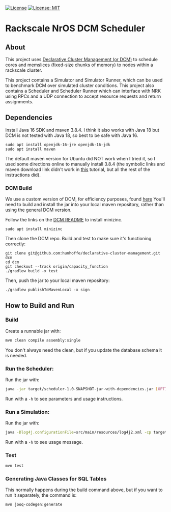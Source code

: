 [![License](https://img.shields.io/badge/License-BSD%202--Clause-green.svg)](https://opensource.org/licenses/BSD-2-Clause)
[![License: MIT](https://img.shields.io/badge/License-MIT-green.svg)](https://opensource.org/licenses/MIT)

# Rackscale NrOS DCM Scheduler

## About

This project uses [Declarative Cluster Management (or DCM)](https://github.com/vmware/declarative-cluster-management) to schedule cores and memslices (fixed-size chunks of memory) to nodes within a rackscale cluster.

This project contains a Simulator and Simulator Runner, which can be used to benchmark DCM over simulated cluster conditions. This project also contains a Scheduler and Scheduler Runner which can interface with NRK using RPCs and a UDP connection to accept resource requests and return assignments.

## Dependencies

Install Java 16 SDK and maven 3.8.4. I think it also works with Java 18 but DCM is
not tested with Java 18, so best to be safe with Java 16.
```
sudo apt install openjdk-16-jre openjdk-16-jdk
sudo apt install maven
```

The default maven version for Ubuntu did NOT work when I tried it, so I used some
directions online to manually install 3.8.4 (the symbolic links and maven download link
didn't work in [this](https://phoenixnap.com/kb/install-maven-on-ubuntu) tutorial, 
but all the rest of the instructions did).

### DCM Build
We use a custom version of DCM, for efficiency purposes, found [here](https://github.com/hunhoffe/declarative-cluster-management)
You'll need to build and install the jar into your local maven repository, rather than using the general DCM version.

Follow the links on the [DCM README](https://github.com/hunhoffe/declarative-cluster-management) 
to install minizinc.
```
sudo apt install minizinc
```

Then clone the DCM repo. Build and test to make sure it's functioning correctly:
```
git clone git@github.com:hunhoffe/declarative-cluster-management.git dcm
cd dcm
git checkout --track origin/capacity_function
./gradlew build -x test
```

Then, push the jar to your local maven repository:
```
./gradlew publishToMavenLocal -x sign
```

## How to Build and Run

### Build
Create a runnable jar with:
```bash
mvn clean compile assembly:single
```
You don't always need the clean, but if you update the database schema it is needed.

### Run the Scheduler:
Run the jar with:
```bash
java -jar target/scheduler-1.0-SNAPSHOT-jar-with-dependencies.jar [OPTIONS]
```
Run with a ```-h``` to see parameters and usage instructions.

### Run a Simulation:
Run the jar with:
```bash
java -Dlog4j.configurationFile=src/main/resources/log4j2.xml -cp target/scheduler-1.0-SNAPSHOT-jar-with-dependencies.jar com.vmware.bespin.scheduler.SimulationRunner [OPTIONS]
```
Run with a ```-h``` to see usage message.

### Test
```bash
mvn test
```

### Generating Java Classes for SQL Tables

This normally happens during the build command above, but if you want to run it
separately, the command is:
```bash
mvn jooq-codegen:generate
```
